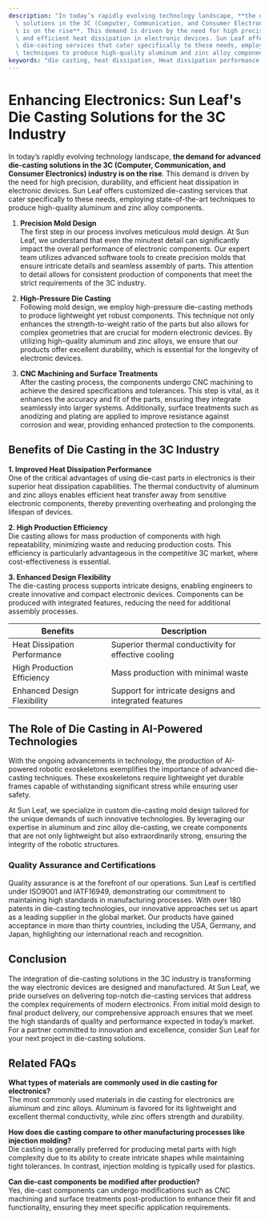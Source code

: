 ```yaml
---
description: "In today’s rapidly evolving technology landscape, **the demand for advanced die-casting\
  \ solutions in the 3C (Computer, Communication, and Consumer Electronics) industry\
  \ is on the rise**. This demand is driven by the need for high precision, durability,\
  \ and efficient heat dissipation in electronic devices. Sun Leaf offers customized\
  \ die-casting services that cater specifically to these needs, employing state-of-the-art\
  \ techniques to produce high-quality aluminum and zinc alloy components. "
keywords: "die casting, heat dissipation, Heat dissipation performance, Heat sink"
---
```

# Enhancing Electronics: Sun Leaf's Die Casting Solutions for the 3C Industry

In today’s rapidly evolving technology landscape, **the demand for advanced die-casting solutions in the 3C (Computer, Communication, and Consumer Electronics) industry is on the rise**. This demand is driven by the need for high precision, durability, and efficient heat dissipation in electronic devices. Sun Leaf offers customized die-casting services that cater specifically to these needs, employing state-of-the-art techniques to produce high-quality aluminum and zinc alloy components. 

1. **Precision Mold Design**  
   The first step in our process involves meticulous mold design. At Sun Leaf, we understand that even the minutest detail can significantly impact the overall performance of electronic components. Our expert team utilizes advanced software tools to create precision molds that ensure intricate details and seamless assembly of parts. This attention to detail allows for consistent production of components that meet the strict requirements of the 3C industry.

2. **High-Pressure Die Casting**  
   Following mold design, we employ high-pressure die-casting methods to produce lightweight yet robust components. This technique not only enhances the strength-to-weight ratio of the parts but also allows for complex geometries that are crucial for modern electronic devices. By utilizing high-quality aluminum and zinc alloys, we ensure that our products offer excellent durability, which is essential for the longevity of electronic devices.

3. **CNC Machining and Surface Treatments**  
   After the casting process, the components undergo CNC machining to achieve the desired specifications and tolerances. This step is vital, as it enhances the accuracy and fit of the parts, ensuring they integrate seamlessly into larger systems. Additionally, surface treatments such as anodizing and plating are applied to improve resistance against corrosion and wear, providing enhanced protection to the components.

## Benefits of Die Casting in the 3C Industry

**1. Improved Heat Dissipation Performance**  
One of the critical advantages of using die-cast parts in electronics is their superior heat dissipation capabilities. The thermal conductivity of aluminum and zinc alloys enables efficient heat transfer away from sensitive electronic components, thereby preventing overheating and prolonging the lifespan of devices.

**2. High Production Efficiency**  
Die casting allows for mass production of components with high repeatability, minimizing waste and reducing production costs. This efficiency is particularly advantageous in the competitive 3C market, where cost-effectiveness is essential.

**3. Enhanced Design Flexibility**  
The die-casting process supports intricate designs, enabling engineers to create innovative and compact electronic devices. Components can be produced with integrated features, reducing the need for additional assembly processes.

| Benefits                    | Description                                              |
|-----------------------------|----------------------------------------------------------|
| Heat Dissipation Performance | Superior thermal conductivity for effective cooling      |
| High Production Efficiency   | Mass production with minimal waste                       |
| Enhanced Design Flexibility  | Support for intricate designs and integrated features    |

## The Role of Die Casting in AI-Powered Technologies

With the ongoing advancements in technology, the production of AI-powered robotic exoskeletons exemplifies the importance of advanced die-casting techniques. These exoskeletons require lightweight yet durable frames capable of withstanding significant stress while ensuring user safety. 

At Sun Leaf, we specialize in custom die-casting mold design tailored for the unique demands of such innovative technologies. By leveraging our expertise in aluminum and zinc alloy die-casting, we create components that are not only lightweight but also extraordinarily strong, ensuring the integrity of the robotic structures.

### Quality Assurance and Certifications

Quality assurance is at the forefront of our operations. Sun Leaf is certified under ISO9001 and IATF16949, demonstrating our commitment to maintaining high standards in manufacturing processes. With over 180 patents in die-casting technologies, our innovative approaches set us apart as a leading supplier in the global market. Our products have gained acceptance in more than thirty countries, including the USA, Germany, and Japan, highlighting our international reach and recognition.

## Conclusion

The integration of die-casting solutions in the 3C industry is transforming the way electronic devices are designed and manufactured. At Sun Leaf, we pride ourselves on delivering top-notch die-casting services that address the complex requirements of modern electronics. From initial mold design to final product delivery, our comprehensive approach ensures that we meet the high standards of quality and performance expected in today’s market. For a partner committed to innovation and excellence, consider Sun Leaf for your next project in die-casting solutions.

## Related FAQs

**What types of materials are commonly used in die casting for electronics?**  
The most commonly used materials in die casting for electronics are aluminum and zinc alloys. Aluminum is favored for its lightweight and excellent thermal conductivity, while zinc offers strength and durability. 

**How does die casting compare to other manufacturing processes like injection molding?**  
Die casting is generally preferred for producing metal parts with high complexity due to its ability to create intricate shapes while maintaining tight tolerances. In contrast, injection molding is typically used for plastics. 

**Can die-cast components be modified after production?**  
Yes, die-cast components can undergo modifications such as CNC machining and surface treatments post-production to enhance their fit and functionality, ensuring they meet specific application requirements.
